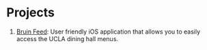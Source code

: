 # Projects

1. [Bruin Feed](https://github.com/QingweiPeterLan/Bruin-Feed): User friendly iOS application that allows you to easily access the UCLA dining hall menus.

